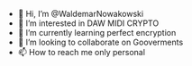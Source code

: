 - 👋 Hi, I’m @WaldemarNowakowski
- 👀 I’m interested in  DAW MIDI CRYPTO
- 🌱 I’m currently learning perfect encryption 
- 💞️ I’m looking to collaborate on Gooverments
- 📫 How to reach me only personal

<!---
WaldemarNowakowski/WaldemarNowakowski is a ✨ special ✨ repository because its `README.md` (this file) appears on your GitHub profile.
You can click the Preview link to take a look at your changes.
--->

